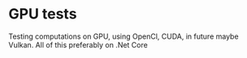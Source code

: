 # GPU tests

Testing computations on GPU, using OpenCl, CUDA, in future maybe Vulkan. All of this preferably on .Net Core
